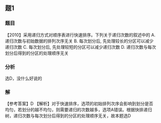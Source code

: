 ## 题1
### 题目
【2010】采用递归方式对顺序表进行快速排序。下列关于递归次数的叙述中的
A. 递归次数与初始数据的排列次序无关
B. 每次划分后, 先处理较长的分区可以减少递归次数
C. 每次划分后, 先处理较短的分区可以减少递归次数
D. 递归次数与每次划分后得到的分区的处理顺序无关
### 分析
选D，没什么好说的
### 解
【参考答案】D
【解析】对于快速排序，选项的初始排列次序会影响到划分是否均匀，若划分的越不均匀，则需要递归的次数越多，选项A错误。根据快排递归树，递归次数与每次划分后得到的分区的处理顺序无关，故本题选D
